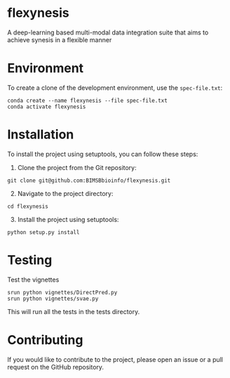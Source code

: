 # flexynesis
A deep-learning based multi-modal data integration suite that aims to achieve synesis in a flexible manner

# Environment

To create a clone of the development environment, use the `spec-file.txt`:
```
conda create --name flexynesis --file spec-file.txt
conda activate flexynesis
```

# Installation

To install the project using setuptools, you can follow these steps:

1. Clone the project from the Git repository:

```
git clone git@github.com:BIMSBbioinfo/flexynesis.git
```

2. Navigate to the project directory:

```
cd flexynesis
```

3. Install the project using setuptools:

```
python setup.py install
```

# Testing

Test the vignettes 
```
srun python vignettes/DirectPred.py
srun python vignettes/svae.py
```


This will run all the tests in the tests directory.

# Contributing
If you would like to contribute to the project, please open an issue or a pull request on the GitHub repository.





